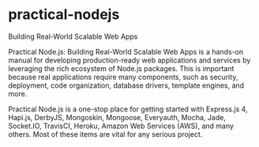 # practical-nodejs
Building Real-World Scalable Web Apps

Practical Node.js: Building Real-World Scalable Web Apps is a hands-on manual for developing production-ready
web applications and services by leveraging the rich ecosystem of Node.js packages. This is important because real
applications require many components, such as security, deployment, code organization, database drivers, template
engines, and more.

Practical Node.js is a one-stop place for getting started with Express.js 4, Hapi.js,
DerbyJS, Mongoskin, Mongoose, Everyauth, Mocha, Jade, Socket.IO, TravisCI, Heroku, Amazon Web Services (AWS),
and many others. Most of these items are vital for any serious project.